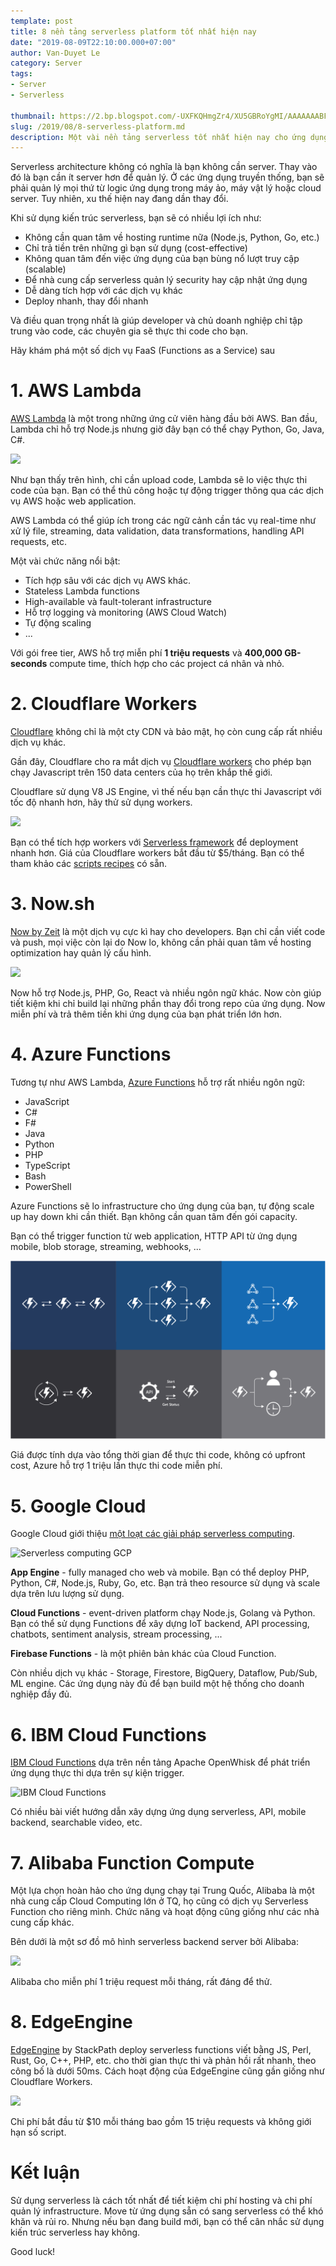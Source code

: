 ```yaml
---
template: post
title: 8 nền tảng serverless platform tốt nhất hiện nay
date: "2019-08-09T22:10:00.000+07:00"
author: Van-Duyet Le
category: Server
tags:
- Server
- Serverless

thumbnail: https://2.bp.blogspot.com/-UXFKQHmgZr4/XU5GBRoYgMI/AAAAAAABFX4/36g3ohD57bUaGSoqwPctGsTdL4lG85vPwCK4BGAYYCw/s1600/serverless-arch.jpg
slug: /2019/08/8-serverless-platform.md
description: Một vài nền tảng serverless tốt nhất hiện nay cho ứng dụng của bạn.
---
```


Serverless architecture không có nghĩa là bạn không cần server. Thay vào đó là bạn cần ít server hơn để quản lý. Ở các ứng dụng truyền thống, bạn sẽ phải quản lý mọi thứ từ logic ứng dụng trong máy ảo, máy vật lý hoặc cloud server. Tuy nhiên, xu thế hiện nay đang dần thay đổi.

<script type="text/javascript" src="https://ssl.gstatic.com/trends_nrtr/1845_RC03/embed_loader.js"></script> <script type="text/javascript"> trends.embed.renderExploreWidget("TIMESERIES", {"comparisonItem":[{"keyword":"serverless","geo":"","time":"today 5-y"}],"category":0,"property":""}, {"exploreQuery":"date=today%205-y&q=serverless","guestPath":"https://trends.google.com:443/trends/embed/"}); </script> 


Khi sử dụng kiến trúc serverless, bạn sẽ có nhiều lợi ích như:
- Không cần quan tâm về hosting runtime nữa (Node.js, Python, Go, etc.)
- Chỉ trả tiền trên những gì bạn sử dụng (cost-effective)
- Không quan tâm đến việc ứng dụng của bạn bùng nổ lượt truy cập (scalable)
- Để nhà cung cấp serverless quản lý security hay cập nhật ứng dụng
- Dễ dàng tích hợp với các dịch vụ khác
- Deploy nhanh, thay đổi nhanh

Và điều quan trọng nhất là giúp developer và chủ doanh nghiệp chỉ tập trung vào code, các chuyên gia sẽ thực thi code cho bạn. 

Hãy khám phá một số dịch vụ FaaS (Functions as a Service) sau

# 1. AWS Lambda

[AWS Lambda](https://aws.amazon.com/lambda/) là một trong những ứng cử viên hàng đầu bởi AWS. Ban đầu, Lambda chỉ hỗ trợ Node.js nhưng giờ đây bạn có thể chạy Python, Go, Java, C#.

![](https://4.bp.blogspot.com/-i6E1jLX5Ebo/XU4-S8lgbpI/AAAAAAABFWo/UhzrkUDRYAgtM4_ibuF8AE-Md59bu2s1gCK4BGAYYCw/s1600/aws-lambda.png)

Như bạn thấy trên hình, chỉ cần upload code, Lambda sẽ lo việc thực thi code của bạn. Bạn có thể thủ công hoặc tự động trigger thông qua các dịch vụ AWS hoặc web application.

AWS Lambda có thể giúp ích trong các ngữ cảnh cần tác vụ real-time như xử lý file, streaming, data validation, data transformations, handling API requests, etc. 

Một vài chức năng nổi bật: 
- Tích hợp sâu với các dịch vụ AWS khác.
- Stateless Lambda functions
- High-available và fault-tolerant infrastructure
- Hỗ trợ logging và monitoring (AWS Cloud Watch)
- Tự động scaling
- ...

Với gói free tier, AWS hỗ trợ miễn phí **1 triệu requests** và **400,000 GB-seconds** compute time, thích hợp cho các project cá nhân và nhỏ.

# 2. Cloudflare Workers

[Cloudflare](https://cloudflare.com) không chỉ là một cty CDN và bảo mật, họ còn cung cấp rất nhiều dịch vụ khác. 

Gần đây, Cloudflare cho ra mắt dịch vụ [Cloudflare workers](https://www.cloudflare.com/products/cloudflare-workers/) cho phép bạn chạy Javascript trên 150 data centers của họ trên khắp thế giới. 

Cloudflare sử dụng V8 JS Engine, vì thế nếu bạn cần thực thi Javascript với tốc độ nhanh hơn, hãy thử sử dụng workers. 

![](https://3.bp.blogspot.com/-YEcQW5CMowM/XU47r2PXLJI/AAAAAAABFWQ/KbBfS4sgDyQm5ZnRXSKP3Lxecd3HtEJUwCK4BGAYYCw/s1600/cloudflare-workers-e1552762535324.png)

Bạn có thể tích hợp workers với [Serverless framework](https://serverless.com/) để deployment nhanh hơn. Giá của Cloudflare workers bắt đầu từ $5/tháng. Bạn có thể tham khảo các [scripts recipes](https://developers.cloudflare.com/workers/recipes/) có sẵn.

# 3. Now.sh

[Now by Zeit](https://zeit.co/now) là một dịch vụ cực kì hay cho developers. Bạn chỉ cần viết code và push, mọi việc còn lại do Now lo, không cần phải quan tâm về hosting optimization hay quản lý cấu hình. 

![](https://1.bp.blogspot.com/-njcOOJws1gc/XU4-GxoBUwI/AAAAAAABFWg/ATJ8hG7aPlgQy072zb0jPT1g3ZSuM-JZACLcBGAs/s1600/Screen%2BShot%2B2019-08-10%2Bat%2B10.43.54%2BAM.png)


Now hỗ trợ Node.js, PHP, Go, React và nhiều ngôn ngữ khác. Now còn giúp tiết kiệm khi chỉ build lại những phần thay đổi trong repo của ứng dụng. Now miễn phí và trả thêm tiền khi ứng dụng của bạn phát triển lớn hơn. 


# 4. Azure Functions

Tương tự như AWS Lambda, [Azure Functions](https://azure.microsoft.com/en-us/services/functions/) hỗ trợ rất nhiều ngôn ngữ:
- JavaScript
- C#
- F#
- Java
- Python
- PHP
- TypeScript
- Bash
- PowerShell

Azure Functions sẽ lo infrastructure cho ứng dụng của bạn, tự động scale up hay down khi cần thiết. Bạn không cần quan tâm đến gói capacity. 

Bạn có thể trigger function từ web application, HTTP API từ ứng dụng mobile, blob storage, streaming, webhooks, ...

![](../../media/2019/azure-function.svg)

Giá được tính dựa vào tổng thời gian để thực thi code, không có upfront cost, Azure hỗ trợ 1 triệu lần thực thi code miễn phí.

# 5. Google Cloud

Google Cloud giới thiệu [một loạt các giải pháp serverless computing](https://cloud.google.com/serverless/).

![Serverless computing GCP](https://2.bp.blogspot.com/-qldMB_ilBXo/XU5A7We4OkI/AAAAAAABFW8/2OGXEBDl4VIwD_RzsNaDcBzCsg1TE958wCK4BGAYYCw/s1600/Screen%2BShot%2B2019-08-10%2Bat%2B10.58.23%2BAM.png)

**App Engine** - fully managed cho web và mobile. Bạn có thể deploy PHP, Python, C#, Node.js, Ruby, Go, etc. Bạn trả theo resource sử dụng và scale dựa trên lưu lượng sử dụng.

**Cloud Functions** - event-driven platform chạy Node.js, Golang và Python. Bạn có thể sử dụng Functions để xây dựng IoT backend, API processing, chatbots, sentiment analysis, stream processing, ...

**Firebase Functions** - là một phiên bản khác của Cloud Function.

Còn nhiều dịch vụ khác - Storage, Firestore, BigQuery, Dataflow, Pub/Sub, ML engine. Các ứng dụng này đủ để bạn build một hệ thống cho doanh nghiệp đầy đủ.

# 6. IBM Cloud Functions

[IBM Cloud Functions](https://cloud.ibm.com/functions/) dựa trên nền tảng Apache OpenWhisk để phát triển ứng dụng thực thi dựa trên sự kiện trigger. 

![IBM Cloud Functions](https://2.bp.blogspot.com/-C7R-_R3M35Y/XU5ChgIbh4I/AAAAAAABFXQ/SKp4sfa16WckI_85SvI2AbOUB13_BDZOwCK4BGAYYCw/s1600/Screen%2BShot%2B2019-08-10%2Bat%2B11.04.57%2BAM.png)

Có nhiều bài viết hướng dẫn xây dựng ứng dụng serverless, API, mobile backend, searchable video, etc.

# 7. Alibaba Function Compute

Một lựa chọn hoàn hảo cho ứng dụng chạy tại Trung Quốc, Alibaba là một nhà cung cấp Cloud Computing lớn ở TQ, họ cũng có dịch vụ Serverless Function cho riêng mình. Chức năng và hoạt động cũng giống như các nhà cung cấp khác. 

Bên dưới là một sơ đồ mô hình serverless backend server bởi Alibaba:

![](https://1.bp.blogspot.com/-FiatH7qdS0s/XU5DlXF7h2I/AAAAAAABFXg/C_bHlQ1yotgYcfWZle0l9mRFbraGTkyqQCK4BGAYYCw/s1600/TB1OuNEG7yWBuNjy0FpXXassXXa-1530-1140.png)

Alibaba cho miễn phí 1 triệu request mỗi tháng, rất đáng để thử.

# 8. EdgeEngine

[EdgeEngine](https://www.stackpath.com/products/edge-computing/serverless-scripting/) by StackPath deploy serverless functions viết bằng JS, Perl, Rust, Go, C++, PHP, etc. cho thời gian thực thi và phản hồi rất nhanh, theo công bố là dưới 50ms. Cách hoạt động của EdgeEngine cũng gần giống như Cloudflare Workers.

![](https://4.bp.blogspot.com/-gL5OCoFFI9o/XU5Eb51EYHI/AAAAAAABFXs/eXY1IJgiPCg7wsiT-1y7IC07Ip5gwfxdgCK4BGAYYCw/s1600/stackpath-edgeengine-instant-global-deployment-1.png)

Chi phí bắt đầu từ $10 mỗi tháng bao gồm 15 triệu requests và không giới hạn số script.

# Kết luận

Sử dụng serverless là cách tốt nhất để tiết kiệm chi phí hosting và chi phí quản lý infrastructure. Move từ ứng dụng sẵn có sang serverless có thể khó khăn và rủi ro. Nhưng nếu bạn đang build mới, bạn có thể cân nhắc sử dụng kiến trúc serverless hay không.

Good luck!